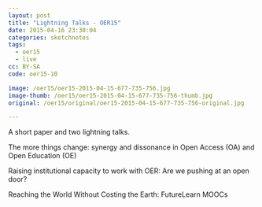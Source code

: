 ```yaml
---
layout: post
title: "Lightning Talks - OER15"
date: 2015-04-16 23:30:04
categories: sketchnotes
tags:
  - oer15
  - live
cc: BY-SA
code: oer15-10

image: /oer15/oer15-2015-04-15-677-735-756.jpg
image-thumb: /oer15/oer15-2015-04-15-677-735-756-thumb.jpg
original: /oer15/original/oer15-2015-04-15-677-735-756-original.jpg

---
```

A short paper and two lightning talks.

The more things change: synergy and dissonance in Open Access (OA) and Open Education (OE)

Raising institutional capacity to work with OER: Are we pushing at an open door?

Reaching the World Without Costing the Earth: FutureLearn MOOCs

